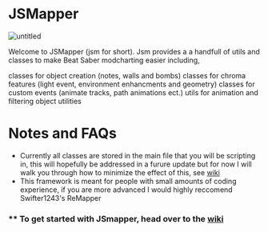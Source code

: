 # JSMapper
![untitled](https://user-images.githubusercontent.com/111317032/212526580-10b7dce9-c500-48c0-bc5f-04aacf482b30.png)


Welcome to JSMapper (jsm for short).  Jsm provides a
a handfull of utils and classes to make Beat Saber modcharting easier including,

classes for object creation (notes, walls and bombs)
classes for chroma features (light event, environment enhancments and geometry)
classes for custom events (animate tracks, path animations ect.)
utils for animation 
and filtering object utilities

# Notes and FAQs
* Currently all classes are stored in the main file that you will be scripting in, this will hopefully be addressed in a furure update but for now I will walk you through how to minimize the effect of this, see [wiki](https://github.com/Splashcard04/JSMapper/wiki) 
* This framework is meant for people with small amounts of coding experience, if you are more advanced I would highly reccomend Swifter1243's ReMapper


### ** To get started with JSmapper, head over to the [wiki](https://github.com/Splashcard04/JSMapper/wiki)
